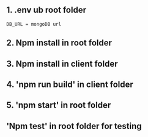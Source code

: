 ## 1. .env ub root folder
`DB_URL = mongoDB url`

## 2. Npm install in root folder

## 3. Npm install in client folder

## 4. 'npm run build' in client folder

## 5. 'npm start' in root folder

## 'Npm test' in root folder for testing
